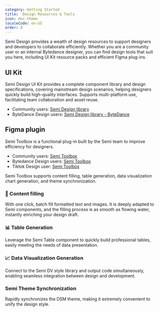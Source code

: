 ```yaml
---
category: Getting Started
title:  Design Resources & Tools
icon: doc-theme
localeCode: en-US
order: 8
---
```


Semi Design provides a wealth of design resources to support designers and developers to collaborate efficiently. Whether you are a community user or an internal Bytedance designer, you can find design tools that suit you here, including UI Kit resource packs and efficient Figma plug-ins.

## UI Kit
Semi Design UI Kit provides a complete component library and design specifications, covering mainstream design scenarios, helping designers quickly build high-quality interfaces. Supports multi-platform use, facilitating team collaboration and asset reuse.
- Community users: [Semi Design library](https://www.figma.com/community/file/1509783980598707066/semi-design-library)
- ByteDance Design users: [Semi Design library - ByteDance](https://www.figma.com/design/81rCf36kFTcxedsGgAibzd/Semi-Design--Base-?t=uy6hMwE8gwGgijZF-0)

## Figma plugin
Semi Toolbox is a functional plug-in built by the Semi team to improve efficiency for designers.
- Community users: [Semi Toolbox](https://www.figma.com/community/plugin/1450409416307888169/semi-toolbox)
- Bytedance Design users: [Semi Toolbox](https://www.figma.com/community/plugin/1435200322193309779)
- Tiktok Design user: [Semi Toolbox](https://www.figma.com/community/plugin/1435204511882469475)

Semi Toolbox supports content filling, table generation, data visualization chart generation, and theme synchronization.


### 📝 Content filling

 With one click, batch fill formatted text and images. It is deeply adapted to Semi components, and the filling process is as smooth as flowing water, instantly enriching your design draft.<br />
<MyImage src="https://lf3-static.bytednsdoc.com/obj/eden-cn/ptlz_zlp/ljhwZthlaukjlkulzlp/figma-toolbox/docs/contentFill-en-us.gif" width="885" />


### 📊 Table Generation

Leverage the Semi Table component to quickly build professional tables, easily meeting the needs of data presentation.<br />
<MyImage src="https://lf3-static.bytednsdoc.com/obj/eden-cn/ptlz_zlp/ljhwZthlaukjlkulzlp/figma-toolbox/docs/table-generate-en.gif" width="885"  />


### 📈 Data Visualization Generation

Connect to the Semi DV style library and output code simultaneously, enabling seamless integration between design and development.<br />
<MyImage src="https://lf3-static.bytednsdoc.com/obj/eden-cn/ptlz_zlp/ljhwZthlaukjlkulzlp/figma-toolbox/docs/dv-en.gif" width="885" />


### Semi Theme Synchronization

Rapidly synchronizes the DSM theme, making it extremely convenient to unify the design style.<br/>
<MyImage src="https://lf3-static.bytednsdoc.com/obj/eden-cn/ptlz_zlp/ljhwZthlaukjlkulzlp/figma-toolbox/docs/Theme-sync.png" width="387"  />